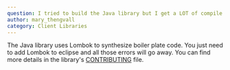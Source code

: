 ```yaml
---
question: I tried to build the Java library but I get a LOT of compile errors.
author: mary_thengvall
category: Client Libraries
---
```

The Java library uses Lombok to synthesize boiler plate code. You just need to add Lombok to eclipse and all those errors will go away. You can find more details in the library's [CONTRIBUTING](https://github.com/SparkPost/java-sparkpost/blob/master/CONTRIBUTING.md) file.
  
